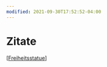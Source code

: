 ```yaml
---
modified: 2021-09-30T17:52:52-04:00
---
```


# Zitate

[[Freiheitsstatue]]


[//begin]: # "Autogenerated link references for markdown compatibility"
[Freiheitsstatue]: Freiheitsstatue "Freiheitsstatue"
[//end]: # "Autogenerated link references"